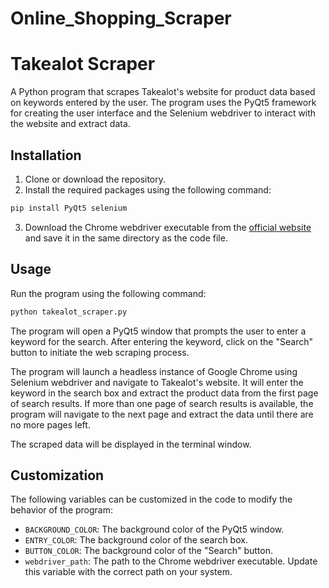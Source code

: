 # Online_Shopping_Scraper

# Takealot Scraper

A Python program that scrapes Takealot's website for product data based on keywords entered by the user. The program uses the PyQt5 framework for creating the user interface and the Selenium webdriver to interact with the website and extract data.

## Installation

1. Clone or download the repository.
2. Install the required packages using the following command:

```python
pip install PyQt5 selenium
```

3. Download the Chrome webdriver executable from the [official website](https://sites.google.com/a/chromium.org/chromedriver/downloads) and save it in the same directory as the code file.

## Usage

Run the program using the following command:

```python
python takealot_scraper.py
```

The program will open a PyQt5 window that prompts the user to enter a keyword for the search. After entering the keyword, click on the "Search" button to initiate the web scraping process.

The program will launch a headless instance of Google Chrome using Selenium webdriver and navigate to Takealot's website. It will enter the keyword in the search box and extract the product data from the first page of search results. If more than one page of search results is available, the program will navigate to the next page and extract the data until there are no more pages left.

The scraped data will be displayed in the terminal window.

## Customization

The following variables can be customized in the code to modify the behavior of the program:

- `BACKGROUND_COLOR`: The background color of the PyQt5 window.
- `ENTRY_COLOR`: The background color of the search box.
- `BUTTON_COLOR`: The background color of the "Search" button.
- `webdriver_path`: The path to the Chrome webdriver executable. Update this variable with the correct path on your system.
